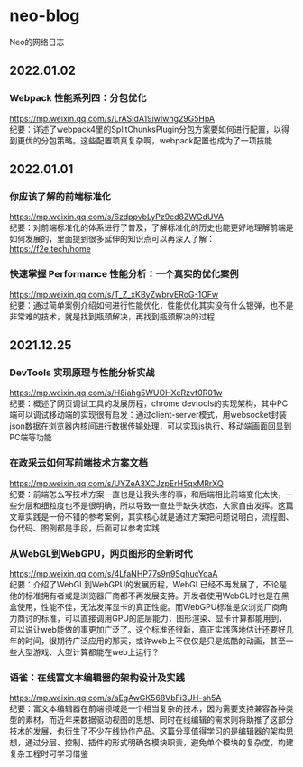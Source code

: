 # neo-blog
Neo的网络日志

## 2022.01.02

### Webpack 性能系列四：分包优化
https://mp.weixin.qq.com/s/LrASIdA19iwIwng29G5HpA  
纪要：详述了webpack4里的SplitChunksPlugin分包方案要如何进行配置，以得到更优的分包策略。这些配置项真复杂啊，webpack配置也成为了一项技能


## 2022.01.01

### 你应该了解的前端标准化
https://mp.weixin.qq.com/s/6zdppvbLyPz9cd8ZWGdUVA  
纪要：对前端标准化的体系进行了普及，了解标准化的历史也能更好地理解前端是如何发展的，里面提到很多延伸的知识点可以再深入了解：https://f2e.tech/home

### 快速掌握 Performance 性能分析：一个真实的优化案例
https://mp.weixin.qq.com/s/T_Z_xKByZwbrvERoG-1OFw  
纪要：通过简单案例介绍如何进行性能优化，性能优化其实没有什么银弹，也不是非常难的技术，就是找到瓶颈解决，再找到瓶颈解决的过程


## 2021.12.25

### DevTools 实现原理与性能分析实战
https://mp.weixin.qq.com/s/H8iahg5WUOHXeRzvf0R01w  
纪要：概述了网页调试工具的发展历程，chrome devtools的实现架构，其中PC端可以调试移动端的实现很有启发：通过client-server模式，用websocket封装json数据在浏览器内核间进行数据传输处理，可以实现js执行、移动端画面回显到PC端等功能

### 在政采云如何写前端技术方案文档
https://mp.weixin.qq.com/s/UYZeA3XCJzpErH5qxMRrXQ  
纪要：前端怎么写技术方案一直也是让我头疼的事，和后端相比前端变化太快，一些分层和细粒度也不是很明确，所以导致一直处于缺失状态，大家自由发挥。这篇文章实践是一份不错的参考案例，其实核心就是通过方案把问题说明白，流程图、伪代码、图例都是手段，后面可以参考实践

### 从WebGL到WebGPU，网页图形的全新时代
https://mp.weixin.qq.com/s/4LfaNHP77s9n9SghucYoaA  
纪要：介绍了WebGL到WebGPU的发展历程，WebGL已经不再发展了，不论是他的标准拥有者或是浏览器厂商都不再发展支持。开发者使用WebGL时也是在黑盒使用，性能不佳，无法发挥显卡的真正性能。而WebGPU标准是众浏览厂商角力商讨的标准，可以直接调用GPU的底层能力，图形渲染、显卡计算都能用到，可以说让web能做的事更加广泛了。这个标准还很新，真正实践落地估计还要好几年的时间，很期待广泛应用的那天，或许web上不仅仅是只是炫酷的动画，甚至一些大型游戏、大型计算都能在web上运行？

### 语雀：在线富文本编辑器的架构设计及实践
https://mp.weixin.qq.com/s/aEgAwGK568VbFi3UH-sh5A  
纪要：富文本编辑器在前端领域是一个相当复杂的技术，因为需要支持兼容各种类型的素材，而近年来数据驱动视图的思想、同时在线编辑的需求则将助推了这部分技术的发展，也衍生了不少在线协作产品。这篇分享值得学习的是编辑器的架构思想，通过分层、控制、插件的形式明确各模块职责，避免单个模块的复杂度，构建复杂工程时可学习借鉴
